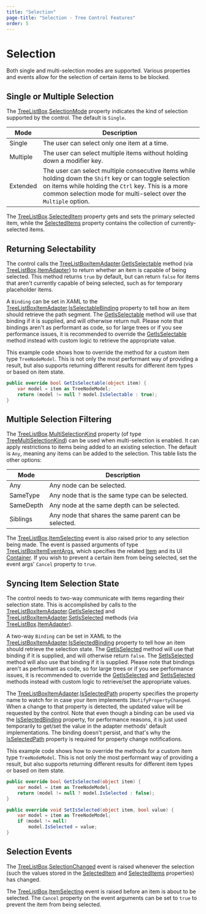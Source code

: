 ```yaml
---
title: "Selection"
page-title: "Selection - Tree Control Features"
order: 5
---
```

# Selection

Both single and multi-selection modes are supported.  Various properties and events allow for the selection of certain items to be blocked.

## Single or Multiple Selection

The [TreeListBox](xref:@ActiproUIRoot.Controls.Grids.TreeListBox).[SelectionMode](xref:@ActiproUIRoot.Controls.Grids.TreeListBox.SelectionMode) property indicates the kind of selection supported by the control.  The default is `Single`.

| Mode | Description |
|-----|-----|
| Single | The user can select only one item at a time. |
| Multiple | The user can select multiple items without holding down a modifier key. |
| Extended | The user can select multiple consecutive items while holding down the `Shift` key or can toggle selection on items while holding the `Ctrl` key.  This is a more common selection mode for multi-select over the `Multiple` option. |

The [TreeListBox](xref:@ActiproUIRoot.Controls.Grids.TreeListBox).[SelectedItem](xref:@ActiproUIRoot.Controls.Grids.TreeListBox.SelectedItem) property gets and sets the primary selected item, while the [SelectedItems](xref:@ActiproUIRoot.Controls.Grids.TreeListBox.SelectedItems) property contains the collection of currently-selected items.

## Returning Selectability

The control calls the [TreeListBoxItemAdapter](xref:@ActiproUIRoot.Controls.Grids.TreeListBoxItemAdapter).[GetIsSelectable](xref:@ActiproUIRoot.Controls.Grids.TreeListBoxItemAdapter.GetIsSelectable*) method (via [TreeListBox](xref:@ActiproUIRoot.Controls.Grids.TreeListBox).[ItemAdapter](xref:@ActiproUIRoot.Controls.Grids.TreeListBox.ItemAdapter)) to return whether an item is capable of being selected.  This method returns `true` by default, but can return `false` for items that aren't currently capable of being selected, such as for temporary placeholder items.

A `Binding` can be set in XAML to the [TreeListBoxItemAdapter](xref:@ActiproUIRoot.Controls.Grids.TreeListBoxItemAdapter).[IsSelectableBinding](xref:@ActiproUIRoot.Controls.Grids.TreeListBoxItemAdapter.IsSelectableBinding) property to tell how an item should retrieve the path segment.  The [GetIsSelectable](xref:@ActiproUIRoot.Controls.Grids.TreeListBoxItemAdapter.GetIsSelectable*) method will use that binding if it is supplied, and will otherwise return null.  Please note that bindings aren't as performant as code, so for large trees or if you see performance issues, it is recommended to override the [GetIsSelectable](xref:@ActiproUIRoot.Controls.Grids.TreeListBoxItemAdapter.GetIsSelectable*) method instead with custom logic to retrieve the appropriate value.

This example code shows how to override the method for a custom item type `TreeNodeModel`.  This is not only the most performant way of providing a result, but also supports returning different results for different item types or based on item state.

```csharp
public override bool GetIsSelectable(object item) {
	var model = item as TreeNodeModel;
	return (model != null ? model.IsSelectable : true);
}
```

## Multiple Selection Filtering

The [TreeListBox](xref:@ActiproUIRoot.Controls.Grids.TreeListBox).[MultiSelectionKind](xref:@ActiproUIRoot.Controls.Grids.TreeListBox.MultiSelectionKind) property (of type [TreeMultiSelectionKind](xref:@ActiproUIRoot.Controls.Grids.TreeMultiSelectionKind)) can be used when multi-selection is enabled.  It can apply restrictions to items being added to an existing selection.  The default is `Any`, meaning any items can be added to the selection.  This table lists the other options:

| Mode | Description |
|-----|-----|
| Any | Any node can be selected. |
| SameType | Any node that is the same type can be selected. |
| SameDepth | Any node at the same depth can be selected. |
| Siblings | Any node that shares the same parent can be selected. |

The [TreeListBox](xref:@ActiproUIRoot.Controls.Grids.TreeListBox).[ItemSelecting](xref:@ActiproUIRoot.Controls.Grids.TreeListBox.ItemSelecting) event is also raised prior to any selection being made.  The event is passed arguments of type [TreeListBoxItemEventArgs](xref:@ActiproUIRoot.Controls.Grids.TreeListBoxItemEventArgs), which specifies the related [Item](xref:@ActiproUIRoot.Controls.Grids.TreeListBoxItemEventArgs.Item) and its UI [Container](xref:@ActiproUIRoot.Controls.Grids.TreeListBoxItemEventArgs.Container).  If you wish to prevent a certain item from being selected, set the event args' `Cancel` property to `true`.

## Syncing Item Selection State

The control needs to two-way communicate with items regarding their selection state.  This is accomplished by calls to the [TreeListBoxItemAdapter](xref:@ActiproUIRoot.Controls.Grids.TreeListBoxItemAdapter).[GetIsSelected](xref:@ActiproUIRoot.Controls.Grids.TreeListBoxItemAdapter.GetIsSelected*) and [TreeListBoxItemAdapter](xref:@ActiproUIRoot.Controls.Grids.TreeListBoxItemAdapter).[SetIsSelected](xref:@ActiproUIRoot.Controls.Grids.TreeListBoxItemAdapter.SetIsSelected*) methods (via [TreeListBox](xref:@ActiproUIRoot.Controls.Grids.TreeListBox).[ItemAdapter](xref:@ActiproUIRoot.Controls.Grids.TreeListBox.ItemAdapter)).

A two-way `Binding` can be set in XAML to the [TreeListBoxItemAdapter](xref:@ActiproUIRoot.Controls.Grids.TreeListBoxItemAdapter).[IsSelectedBinding](xref:@ActiproUIRoot.Controls.Grids.TreeListBoxItemAdapter.IsSelectedBinding) property to tell how an item should retrieve the selection state.  The [GetIsSelected](xref:@ActiproUIRoot.Controls.Grids.TreeListBoxItemAdapter.GetIsSelected*) method will use that binding if it is supplied, and will otherwise return `false`.  The [SetIsSelected](xref:@ActiproUIRoot.Controls.Grids.TreeListBoxItemAdapter.SetIsSelected*) method will also use that binding if it is supplied.  Please note that bindings aren't as performant as code, so for large trees or if you see performance issues, it is recommended to override the [GetIsSelected](xref:@ActiproUIRoot.Controls.Grids.TreeListBoxItemAdapter.GetIsSelected*) and [SetIsSelected](xref:@ActiproUIRoot.Controls.Grids.TreeListBoxItemAdapter.SetIsSelected*) methods instead with custom logic to retrieve/set the appropriate values.

The [TreeListBoxItemAdapter](xref:@ActiproUIRoot.Controls.Grids.TreeListBoxItemAdapter).[IsSelectedPath](xref:@ActiproUIRoot.Controls.Grids.TreeListBoxItemAdapter.IsSelectedPath) property specifies the property name to watch for in case your item implements `INotifyPropertyChanged`.  When a change to that property is detected, the updated value will be requested by the control.  Note that even though a binding can be used via the [IsSelectedBinding](xref:@ActiproUIRoot.Controls.Grids.TreeListBoxItemAdapter.IsSelectedBinding) property, for performance reasons, it is just used temporarily to get/set the value in the adapter methods' default implementations.  The binding doesn't persist, and that's why the [IsSelectedPath](xref:@ActiproUIRoot.Controls.Grids.TreeListBoxItemAdapter.IsSelectedPath) property is required for property change notifications.

This example code shows how to override the methods for a custom item type `TreeNodeModel`.  This is not only the most performant way of providing a result, but also supports returning different results for different item types or based on item state.

```csharp
public override bool GetIsSelected(object item) {
	var model = item as TreeNodeModel;
	return (model != null ? model.IsSelected : false);
}

public override void SetIsSelected(object item, bool value) {
	var model = item as TreeNodeModel;
	if (model != null)
		model.IsSelected = value;
}
```

## Selection Events

The [TreeListBox](xref:@ActiproUIRoot.Controls.Grids.TreeListBox).[SelectionChanged](xref:@ActiproUIRoot.Controls.Grids.TreeListBox.SelectionChanged) event is raised whenever the selection (such the values stored in the [SelectedItem](xref:@ActiproUIRoot.Controls.Grids.TreeListBox.SelectedItem) and [SelectedItems](xref:@ActiproUIRoot.Controls.Grids.TreeListBox.SelectedItems) properties) has changed.

The [TreeListBox](xref:@ActiproUIRoot.Controls.Grids.TreeListBox).[ItemSelecting](xref:@ActiproUIRoot.Controls.Grids.TreeListBox.ItemSelecting) event is raised before an item is about to be selected.  The `Cancel` property on the event arguments can be set to `true` to prevent the item from being selected.
